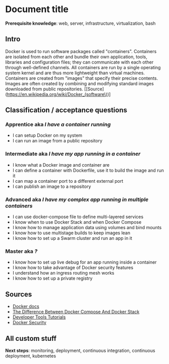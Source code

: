 # Document title

**Prerequisite knowledge**: web, server, infrastructure, virtualization, bash

## Intro
Docker is used to run software packages called "containers".
Containers are isolated from each other and bundle their own application, tools, libraries and configuration files;
they can communicate with each other through well-defined channels.
All containers are run by a single operating system kernel and are thus more lightweight than virtual machines.
Containers are created from "images" that specify their precise contents.
Images are often created by combining and modifying standard images downloaded from public repositories.
[[Source](https://en.wikipedia.org/wiki/Docker_(software\))]

## Classification / acceptance questions

### Apprentice aka _I have a container running_
* I can setup Docker on my system
* I can run an image from a public repository

### Intermediate aka _I have my app running in a container_
* I know what a Docker image and container are
* I can define a container with Dockerfile, use it to build the image and run it
* I can map a container port to a different external port
* I can publish an image to a repository

### Advanced aka _I have my complex app running in multiple containers_
* I can use docker-compose file to define multi-layered services
* I know when to use Docker Stack and when Docker Compose
* I know how to manage application data using volumes and bind mounts
* I know how to use multistage builds to keep images lean
* I know how to set up a Swarm cluster and run an app in it

### Master aka _?_
* I know how to set up live debug for an app running inside a container
* I know how to take advantage of Docker security features
* I understand how an ingress routing mesh works
* I know how to set up a private registry

## Sources
* [Docker docs](https://docs.docker.com/get-started/)
* [The Difference Between Docker Compose And Docker Stack](https://vsupalov.com/difference-docker-compose-and-docker-stack/)
* [Developer Tools Tutorials](https://github.com/docker/labs/blob/master/developer-tools/README.md)
* [Docker Security](https://github.com/docker/labs/blob/master/security/README.md)

## All custom stuff
**Next steps**: monitoring, deployment, continuous integration, continuous deployment, kubernetes
